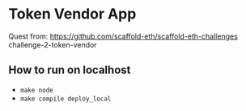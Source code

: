 # Token Vendor App

Quest from: https://github.com/scaffold-eth/scaffold-eth-challenges challenge-2-token-vendor

## How to run on localhost
- `make node`
- `make compile deploy_local`